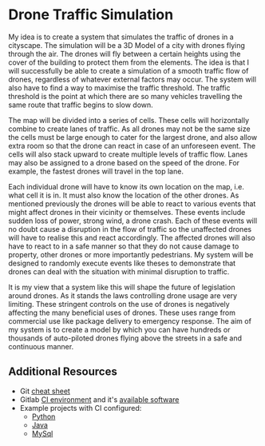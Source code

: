 # Drone Traffic Simulation

My idea is to create a system that simulates the traffic of drones in a cityscape. 
The simulation will be a 3D Model of a city with drones flying through the air. 
The drones will fly between a certain heights using the cover of the building to 
protect them from the elements. The idea is that I will successfully be able to 
create a simulation of a smooth traffic flow of drones, regardless of whatever external 
factors may occur. The system will also have to find a way to maximise the traffic 
threshold. The traffic threshold is the point at which there are so many vehicles 
travelling the same route that traffic begins to slow down.

The map will be divided into a series of cells. These cells will horizontally combine 
to create lanes of traffic.  As all drones may not be the same size the cells must 
be large enough to cater for the largest drone, and also allow extra room so that 
the drone can react in case of an unforeseen event. The cells will also stack upward 
to create multiple levels of traffic flow. Lanes may also be assigned to a drone based 
on the speed of the drone. For example, the fastest drones will travel in the top lane.

Each individual drone will have to know its own location on the map, i.e. what cell it 
is in. It must also know the location of the other drones. As mentioned previously the 
drones will be able to react to various events that might affect drones in their vicinity 
or themselves. These events include sudden loss of power, strong wind, a drone crash. 
Each of these events will no doubt cause a disruption in the flow of traffic so the 
unaffected drones will have to realise this and react accordingly. The affected drones will 
also have to react to in a safe manner so that they do not cause damage to property, 
other drones or more importantly pedestrians. My system will be designed to randomly 
execute events like theses to demonstrate that drones can deal with the situation with 
minimal disruption to traffic.

It is my view that a system like this will shape the future of legislation around drones. 
As it stands the laws controlling drone usage are very limiting. These stringent controls 
on the use of drones is negatively affecting the many beneficial uses of drones. These uses 
range from commercial use like package delivery to emergency response. The aim of my system 
is to create a model by which you can have hundreds or thousands of auto-piloted drones 
flying above the streets in a safe and continuous manner.

## Additional Resources

- Git [cheat sheet](https://gitlab.computing.dcu.ie/sblott/local-gitlab-documentation/blob/master/cheat-sheet.md)
- Gitlab [CI environment](https://gitlab.computing.dcu.ie/sblott/docker-ci-environment) and it's [available software](https://gitlab.computing.dcu.ie/sblott/docker-ci-environment/blob/master/Dockerfile)
- Example projects with CI configured:
   * [Python](https://gitlab.computing.dcu.ie/sblott/test-project-python)
   * [Java](https://gitlab.computing.dcu.ie/sblott/test-project-java)
   * [MySql](https://gitlab.computing.dcu.ie/sblott/test-project-mysql)
